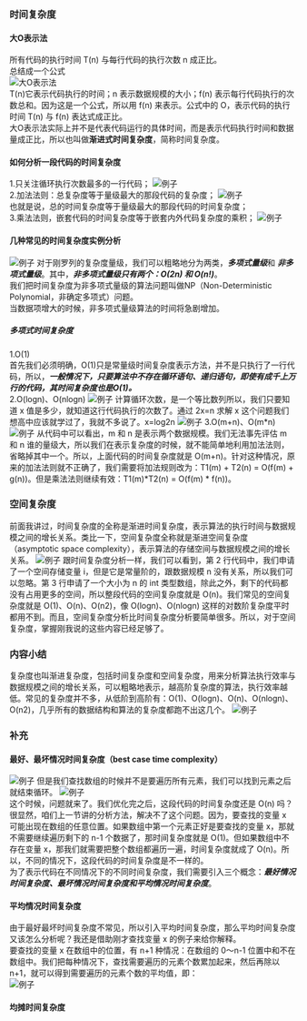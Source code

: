 ### 时间复杂度
#### 大O表示法
所有代码的执行时间 T(n) 与每行代码的执行次数 n 成正比。  
总结成一个公式  
![大O表示法](./../image/大O.png)  
T(n)它表示代码执行的时间；n 表示数据规模的大小；f(n) 表示每行代码执行的次数总和。因为这是一个公式，所以用 f(n) 来表示。公式中的 O，表示代码的执行时间 T(n) 与 f(n) 表达式成正比。  
大O表示法实际上并不是代表代码运行的具体时间，而是表示代码执行时间和数据量成正比，所以也叫做**渐进式时间复杂度**，简称时间复杂度。  
#### 如何分析一段代码的时间复杂度
1.只关注循环执行次数最多的一行代码；
![例子](./../image/1.png)  
2.加法法则：总复杂度等于量级最大的那段代码的复杂度；
![例子](./../image/2.jpg)   
也就是说，总的时间复杂度等于量级最大的那段代码的时间复杂度；  
3.乘法法则，嵌套代码的时间复杂度等于嵌套内外代码复杂度的乘积；
![例子](./../image/3.png)   
#### 几种常见的时间复杂度实例分析  
![例子](./../image/3.jpg)
对于刚罗列的复杂度量级，我们可以粗略地分为两类，***多项式量级***和 ***非多项式量级***。其中，***非多项式量级只有两个：O(2n) 和 O(n!)***。  
我们把时间复杂度为非多项式量级的算法问题叫做NP（Non-Deterministic Polynomial，非确定多项式）问题。  
当数据项增大的时候，非多项式量级算法的时间将急剧增加。  
##### 多项式时间复杂度  
1.O(1)  
首先我们必须明确，O(1)只是常量级时间复杂度表示方法，并不是只执行了一行代码，所以，***一般情况下，只要算法中不存在循环语句、递归语句，即使有成千上万行的代码，其时间复杂度也是Ο(1)。***  
2.O(logn)、O(nlogn)
![例子](./../image/2.png) 
计算循环次数，是一个等比数列所以，我们只要知道 x 值是多少，就知道这行代码执行的次数了。通过 2x=n 求解 x 这个问题我们想高中应该就学过了，我就不多说了。x=log2n
![例子](./../image/4.png)
3.O(m+n)、O(m*n)  
![例子](./../image/5.png)
从代码中可以看出，m 和 n 是表示两个数据规模。我们无法事先评估 m 和 n 谁的量级大，所以我们在表示复杂度的时候，就不能简单地利用加法法则，省略掉其中一个。所以，上面代码的时间复杂度就是 O(m+n)。针对这种情况，原来的加法法则就不正确了，我们需要将加法规则改为：T1(m) + T2(n) = O(f(m) + g(n))。但是乘法法则继续有效：T1(m)*T2(n) = O(f(m) * f(n))。  
### 空间复杂度  
前面我讲过，时间复杂度的全称是渐进时间复杂度，表示算法的执行时间与数据规模之间的增长关系。类比一下，空间复杂度全称就是渐进空间复杂度（asymptotic space complexity），表示算法的存储空间与数据规模之间的增长关系。
![例子](./../image/6.png)
跟时间复杂度分析一样，我们可以看到，第 2 行代码中，我们申请了一个空间存储变量 i，但是它是常量阶的，跟数据规模 n 没有关系，所以我们可以忽略。第 3 行申请了一个大小为 n 的 int 类型数组，除此之外，剩下的代码都没有占用更多的空间，所以整段代码的空间复杂度就是 O(n)。我们常见的空间复杂度就是 O(1)、O(n)、O(n2)，像 O(logn)、O(nlogn) 这样的对数阶复杂度平时都用不到。而且，空间复杂度分析比时间复杂度分析要简单很多。所以，对于空间复杂度，掌握刚我说的这些内容已经足够了。
### 内容小结  
复杂度也叫渐进复杂度，包括时间复杂度和空间复杂度，用来分析算法执行效率与数据规模之间的增长关系，可以粗略地表示，越高阶复杂度的算法，执行效率越低。常见的复杂度并不多，从低阶到高阶有：O(1)、O(logn)、O(n)、O(nlogn)、O(n2)，几乎所有的数据结构和算法的复杂度都跑不出这几个。
![例子](./../image/4.jpg)
### 补充
#### 最好、最坏情况时间复杂度（best case time complexity）
![例子](./../image/7.png)
但是我们查找数组的时候并不是要遍历所有元素，我们可以找到元素之后就结束循环。
![例子](./../image/8.png)  
这个时候，问题就来了。我们优化完之后，这段代码的时间复杂度还是 O(n) 吗？很显然，咱们上一节讲的分析方法，解决不了这个问题。因为，要查找的变量 x 可能出现在数组的任意位置。如果数组中第一个元素正好是要查找的变量 x，那就不需要继续遍历剩下的 n-1 个数据了，那时间复杂度就是 O(1)。但如果数组中不存在变量 x，那我们就需要把整个数组都遍历一遍，时间复杂度就成了 O(n)。所以，不同的情况下，这段代码的时间复杂度是不一样的。  
为了表示代码在不同情况下的不同时间复杂度，我们需要引入三个概念：***最好情况时间复杂度、最坏情况时间复杂度和平均情况时间复杂度***。
#### 平均情况时间复杂度  
由于最好最坏时间复杂度不常见，所以引入平均时间复杂度，那么平均时间复杂度又该怎么分析呢？我还是借助刚才查找变量 x 的例子来给你解释。  
要查找的变量 x 在数组中的位置，有 n+1 种情况：在数组的 0～n-1 位置中和不在数组中。我们把每种情况下，查找需要遍历的元素个数累加起来，然后再除以 n+1，就可以得到需要遍历的元素个数的平均值，即：  
![例子](./../image/9.png)
#### 均摊时间复杂度
